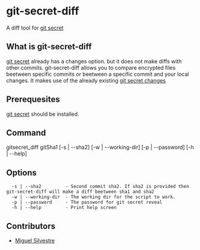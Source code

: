 # git-secret-diff
A diff tool for [git secret](https://github.com/sobolevn/git-secret)
 
## What is git-secret-diff
[git secret](https://github.com/sobolevn/git-secret) already has a changes option. but it does not make diffs with other commits.
git-secret-diff allows you to compare encrypted files beetween specific commits or beetween a specific commit and your local changes.
It makes use of the already existing [git secret changes](https://sobolevn.github.io/git-secret/git-secret-changes)

## Prerequesites
[git secret](https://github.com/sobolevn/git-secret) should be installed.

## Command
gitsecret_diff gitSha1 \[-s | --sha2] \[-w | --working-dir] \[-p | --password] \[-h | --help]

## Options
```
  -s | --sha2         - Second commit sha2. If sha2 is provided then git-secret-diff will make a diff beetween sha1 and sha2
  -w | --working-dir  - The working dir for the script to work.
  -p | --password     - The password for git secret reveal
  -h | --help         - Print help screen
```

## Contributors

* [Miguel Silvestre](https://github.com/msilvestre)
